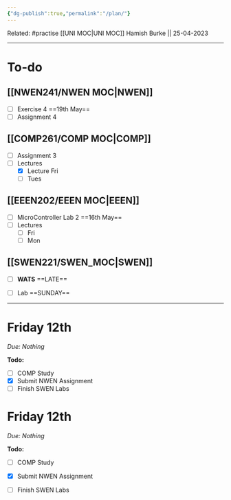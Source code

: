 ```yaml
---
{"dg-publish":true,"permalink":"/plan/"}
---
```


Related: #practise 
[[UNI MOC\|UNI MOC]]
Hamish Burke || 25-04-2023
***

# To-do

## [[NWEN241/NWEN MOC\|NWEN]]

- [ ] Exercise 4 ==19th May==
- [ ] Assignment 4

## [[COMP261/COMP MOC\|COMP]]

- [ ] Assignment 3
- [ ] Lectures
	- [x] Lecture Fri
	- [ ] Tues

## [[EEEN202/EEEN MOC\|EEEN]]

- [ ] MicroController Lab 2 ==16th May==
- [ ] Lectures
	- [ ] Fri
	- [ ] Mon

## [[SWEN221/SWEN_MOC\|SWEN]]

- [ ] **WATS** ==LATE==
- [ ] Lab ==SUNDAY==



***

# Friday 12th

*Due: Nothing*

**Todo:**
- [ ] COMP Study
- [x] Submit NWEN Assignment
- [ ] Finish SWEN Labs

# Friday 12th

*Due: Nothing*

**Todo:**
- [ ] COMP Study
- [x] Submit NWEN Assignment
- [ ] Finish SWEN Labs


